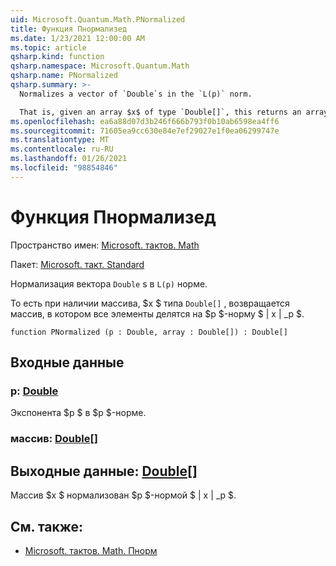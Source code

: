 ```yaml
---
uid: Microsoft.Quantum.Math.PNormalized
title: Функция Пнормализед
ms.date: 1/23/2021 12:00:00 AM
ms.topic: article
qsharp.kind: function
qsharp.namespace: Microsoft.Quantum.Math
qsharp.name: PNormalized
qsharp.summary: >-
  Normalizes a vector of `Double`s in the `L(p)` norm.

  That is, given an array $x$ of type `Double[]`, this returns an array where all elements are divided by the $p$-norm $\|x\|_p$.
ms.openlocfilehash: ea6a88d07d3b246f666b793f0b10ab6598ea4ff6
ms.sourcegitcommit: 71605ea9cc630e84e7ef29027e1f0ea06299747e
ms.translationtype: MT
ms.contentlocale: ru-RU
ms.lasthandoff: 01/26/2021
ms.locfileid: "98854846"
---
```

# <a name="pnormalized-function"></a>Функция Пнормализед

Пространство имен: [Microsoft. тактов. Math](xref:Microsoft.Quantum.Math)

Пакет: [Microsoft. такт. Standard](https://nuget.org/packages/Microsoft.Quantum.Standard)


Нормализация вектора `Double` s в `L(p)` норме.

То есть при наличии массива, $x $ типа `Double[]` , возвращается массив, в котором все элементы делятся на $p $-норму $ \| x \| _p $.

```qsharp
function PNormalized (p : Double, array : Double[]) : Double[]
```


## <a name="input"></a>Входные данные

### <a name="p--double"></a>p: [Double](xref:microsoft.quantum.lang-ref.double)

Экспонента $p $ в $p $-норме.


### <a name="array--double"></a>массив: [Double](xref:microsoft.quantum.lang-ref.double)[]





## <a name="output--double"></a>Выходные данные: [Double](xref:microsoft.quantum.lang-ref.double)[]

Массив $x $ нормализован $p $-нормой $ \| x \| _p $.

## <a name="see-also"></a>См. также:

- [Microsoft. тактов. Math. Пнорм](xref:Microsoft.Quantum.Math.PNorm)